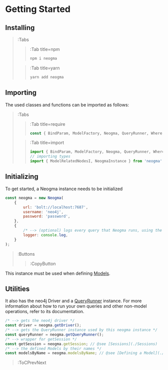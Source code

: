 # Getting Started

## Installing

> :Tabs
> > :Tab title=npm
> > ```bash
> > npm i neogma
> > ```
>
> > :Tab title=yarn
> > ```bash
> > yarn add neogma
> > ```
## Importing

The used classes and functions can be imported as follows:

> :Tabs
> > :Tab title=require
> > ```js
> > const { BindParam, ModelFactory, Neogma, QueryRunner, Where, getSession } = require('neogma');
> > ```
>
> > :Tab title=import
> > ```ts
> > import { BindParam, ModelFactory, Neogma, QueryRunner, Where, getSession } from 'neogma';
> > // importing types
> > import { ModelRelatedNodesI, NeogmaInstance } from 'neogma';
> > ```

## Initializing
To get started, a Neogma instance needs to be initialized
```js
const neogma = new Neogma(
    {
        url: 'bolt://localhost:7687',
        username: 'neo4j',
        password: 'password',
    },
    {
        /* --> (optional) logs every query that Neogma runs, using the given function */
        logger: console.log, 
    }
);
```
> :Buttons
> > :CopyButton

This instance must be used when defining [Models](./Models/Overview).

## Utilities
It also has the neo4j Driver and a [QueryRunner](./QueryRunner/Overview) instance. For more information about how to run your own queries and other non-model operations, refer to its documentation.

```js
/* --> gets the neo4j driver */
const driver = neogma.getDriver();
/* --> gets the QueryRunner instance used by this neogma instance */
const queryRunner = neogma.getQueryRunner();
/* --> wrapper for getSession */
const getSession = neogma.getSession; // @see [Sessions](./Sessions)
/* --> the defined Models by their names */
const modelsByName = neogma.modelsByName; // @see [Defining a Model](./Models/Defining-a-Model)
```

> :ToCPrevNext